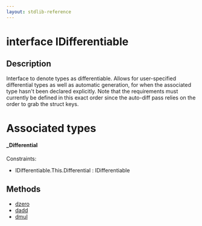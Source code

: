 ```yaml
---
layout: stdlib-reference
---
```


# interface IDifferentiable

## Description

Interface to denote types as differentiable.
Allows for user-specified differential types as
well as automatic generation, for when the associated type
hasn't been declared explicitly.
Note that the requirements must currently be defined in this exact order
since the auto-diff pass relies on the order to grab the struct keys.


# Associated types

#### _Differential



Constraints:

  - IDifferentiable\.This\.Differential : IDifferentiable


## Methods

* [dzero](/stdlib-reference/interfaces/idifferentiable-01/dzero)
* [dadd](/stdlib-reference/interfaces/idifferentiable-01/dadd)
* [dmul](/stdlib-reference/interfaces/idifferentiable-01/dmul)


